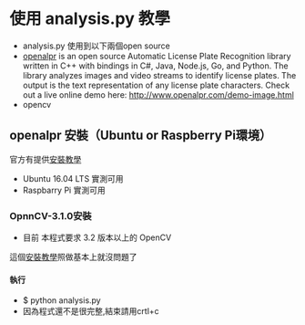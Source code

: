 # 使用 analysis.py 教學
- analysis.py 使用到以下兩個open source
- [openalpr](https://github.com/openalpr/openalpr) is an open source Automatic License Plate Recognition library written in C++ with bindings in C#, Java, Node.js, Go, and Python. The library analyzes images and video streams to identify license plates. The output is the text representation of any license plate characters.
Check out a live online demo here: http://www.openalpr.com/demo-image.html
- opencv 

## openalpr 安裝（Ubuntu or Raspberry Pi環境）

官方有提供[安裝教學](https://github.com/openalpr/openalpr/wiki/Compilation-instructions-(Ubuntu-Linux))
- Ubuntu 16.04 LTS 實測可用
- Raspbarry Pi 實測可用

### OpnnCV-3.1.0安裝

- 目前 本程式要求 3.2 版本以上的 OpenCV

這個[安裝教學](https://www.pyimagesearch.com/2016/10/24/ubuntu-16-04-how-to-install-opencv/)照做基本上就沒問題了

#### 執行
- $ python analysis.py
- 因為程式還不是很完整,結束請用crtl+c
